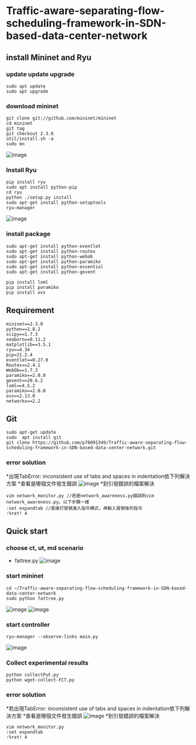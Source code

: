 # Traffic-aware-separating-flow-scheduling-framework-in-SDN-based-data-center-network
## install Mininet and Ryu
### update update upgrade
```
sudo apt update
sudo apt upgrade
```
### download mininet
```
git clone git://github.com/mininet/mininet
cd mininet
git tag
git checkout 2.3.0
util/install.sh -a
sudo mn
```
![image](https://user-images.githubusercontent.com/97156698/187158696-1ec8159c-3e76-40f3-90a7-ab214cfdcafa.png)

### Install Ryu
```
pip install ryu
sudo apt install python-pip
cd ryu
python ./setup.py install
sudo apt-get install python-setuptools
ryu-manager
```
![image](https://user-images.githubusercontent.com/97156698/187159396-dbb4001f-3436-4dd5-a6b5-8078143ab000.png)
### install package
```
sudo apt-get install python-eventlet
sudo apt-get install python-routes
sudo apt-get install python-webob
sudo apt-get install python-paramiko
sudo apt-get install python-essential
sudo apt-get install python-gevent

pip install lxml
pip install paramiko
pip install ovs
```

## Requirement
```
mininet==2.3.0
python==2.8.2
scipy==1.7.3
seaborn==0.11.2
matplotlib==3.5.1
ryu==4.34
pip=21.2.4
eventlet==0.27.0
Routes==2.4.1
WebOb==1.7.3
paramiko==2.0.0
gevent==20.6.2
lxml==4.5.2
paramiko==2.0.0
ovs==2.13.0
networkx==2.2
```
## Git
```
sudo apt-get update
sudo  apt install git
git clone https://github.com/p76091349/Traffic-aware-separating-flow-scheduling-framework-in-SDN-based-data-center-network.git
```
### error solution
*出現TabError: inconsistent use of tabs and spaces in indentation依下列解決方案
*查看是哪個文件發生錯誤
![image](https://user-images.githubusercontent.com/97156698/187348558-3d2d8122-0a1a-476f-acab-161320557c9d.png)
*到引發錯誤的檔案解決
```
vim network_monitor.py //若是network_awareness.py錯誤則vim network_awareness.py。以下步驟一樣
:set expandtab //直接打冒號進入指令模式，再輸入冒號後的指令
:%ret! 4
```
## Quick start
### choose ct, ut, md scenario
* fattree.py
![image](https://user-images.githubusercontent.com/97156698/187344838-e2a79261-1c69-4bbf-aeb1-b8891c6ffc23.png)

### start mininet
```
cd ~/Traffic-aware-separating-flow-scheduling-framework-in-SDN-based-data-center-network
sudo python fattree.py
```
![image](https://user-images.githubusercontent.com/97156698/187156705-0cf82b50-8fe7-4be6-a3c9-0af676bf4389.png)
![image](https://user-images.githubusercontent.com/97156698/187156788-7b25ba17-00b6-44c0-9caf-4e6f1dea25e2.png)


### start controller
```
ryu-manager --observe-links main.py
```
![image](https://user-images.githubusercontent.com/97156698/187157251-483f146d-ec5d-4ef4-9172-ff2eaa2f91ed.png)

### Collect experimental results
```
python collectPut.py
python wget-collect-FCT.py
```
### error solution
*若出現TabError: inconsistent use of tabs and spaces in indentation依下列解決方案
*查看是哪個文件發生錯誤
![image](https://user-images.githubusercontent.com/97156698/187348558-3d2d8122-0a1a-476f-acab-161320557c9d.png)
*到引發錯誤的檔案解決
```
vim network_monitor.py
:set expandtab
:%ret! 4
```
